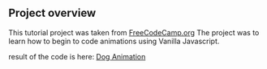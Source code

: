 ## Project overview

This tutorial project was taken from [FreeCodeCamp.org](https://www.youtube.com/watch?v=GFO_txvwK_c&list=PLCU-bTo00FtjtzBgVUHt-Z1K9V8ASOkjg&index=3&t=62s)
The project was to learn how to begin to code animations using Vanilla Javascript.

result of the code is here: [Dog Animation](https://liamedwards931.github.io/AnimationProject/)
